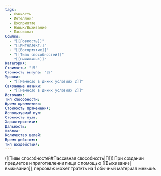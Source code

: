 ```yaml
---
tags:
  - Ловкость
  - Интеллект
  - Восприятие
  - Навык/Выживание
  - Пассивная
Ссылки:
  - "[[Ловкость]]"
  - "[[Интеллект]]"
  - "[[Восприятие]]"
  - "[[Типы способностей]]"
  - "[[Выживание]]"
Категория: 
Стоимость: "15"
Стоимость выкупа: "35"
Уровни:
  - "[[Ремесло в диких условиях 2]]"
Связанные навыки:
  - "[[Ремесло в диких условиях 2]]"
Источник:
Тип способности:
Время применения:
Стоимость применения:
Используемый пул:
Стоимость пула:
Характеристики:
Дальность:
Шаблон:
Количество целей:
Время действия:
Тип воздействия:
---
```

([[Типы способностей#Пассивная способность|П]]) При создании предметов и приготовлении пищи с помощью [[Выживание|выживания]], персонаж может тратить на 1 обычный материал меньше. 